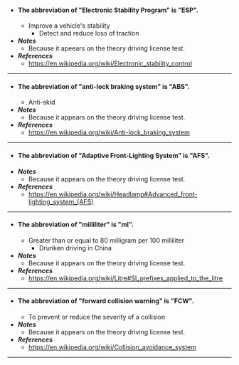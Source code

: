 - #### The abbreviation of "Electronic Stability Program" is "ESP".
    - Improve a vehicle's stability
        - Detect and reduce loss of traction
- ***Notes***
    - Because it apeears on the theory driving license test.
- ***References***
    - https://en.wikipedia.org/wiki/Electronic_stability_control
- ---
- #### The abbreviation of "anti-lock braking system" is "ABS".
    - Anti-skid
- ***Notes***
    - Because it appears on the theory driving license test.
- ***References***
    - https://en.wikipedia.org/wiki/Anti-lock_braking_system
- ---
- #### The abbreviation of "Adaptive Front-Lighting System" is "AFS".
- ***Notes***
    - Because it appears on the theory driving license test.
- ***References***
    - https://en.wikipedia.org/wiki/Headlamp#Advanced_front-lighting_system_(AFS)
- ---
- #### The abbreviation of "milliliter" is "ml".
    - Greater than or equal to 80 milligram per 100 milliliter
        - Drunken driving in China
- ***Notes***
    - Because it appears on the theory driving license test.
- ***References***
    - https://en.wikipedia.org/wiki/Litre#SI_prefixes_applied_to_the_litre
- ---
- #### The abbreviation of "forward collision warning" is "FCW".
    - To prevent or reduce the severity of a collision
- ***Notes***
    - Because it appears on the theory driving license test.
- ***References***
    - https://en.wikipedia.org/wiki/Collision_avoidance_system
- ---
